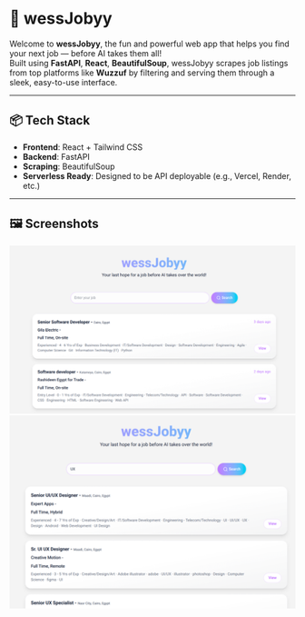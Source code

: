 # 🧠 wessJobyy

Welcome to **wessJobyy**, the fun and powerful web app that helps you find your next job — before AI takes them all!  
Built using **FastAPI**, **React**, **BeautifulSoup**, wessJobyy scrapes job listings from top platforms like **Wuzzuf** by filtering and serving them through a sleek, easy-to-use interface.

---

## 📦 Tech Stack

- **Frontend**: React + Tailwind CSS
- **Backend**: FastAPI
- **Scraping**: BeautifulSoup
- **Serverless Ready**: Designed to be API deployable (e.g., Vercel, Render, etc.)

---

## 🖼️ Screenshots

![Image 1](screenshots/img1.png)
![Image 1](screenshots/img2.png)

